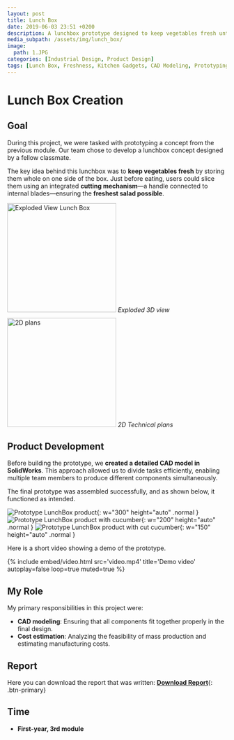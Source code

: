 ```yaml
---
layout: post
title: Lunch Box
date: 2019-06-03 23:51 +0200
description: A lunchbox prototype designed to keep vegetables fresh until consumption.
media_subpath: /assets/img/lunch_box/
image:
  path: 1.JPG
categories: [Industrial Design, Product Design]
tags: [Lunch Box, Freshness, Kitchen Gadgets, CAD Modeling, Prototyping, 3D Design, Cost Estimation]
---
```


# Lunch Box Creation

## Goal  
During this project, we were tasked with prototyping a concept from the previous module. Our team chose to develop a lunchbox concept designed by a fellow classmate.  

The key idea behind this lunchbox was to **keep vegetables fresh** by storing them whole on one side of the box. Just before eating, users could slice them using an integrated **cutting mechanism**—a handle connected to internal blades—ensuring the **freshest salad possible**.


<div style="display: flex; gap: 10px; flex-wrap: wrap;">
    <figure style="margin: 0;">
    <img src="2.PNG" alt="Exploded View Lunch Box" style="height: 250px; width:auto;">
    <em>Exploded 3D view</em>
  </figure>
  <figure style="margin: 0;">
    <img src="1.JPG" alt="2D plans" style="height: 250px; width:auto;">
    <em>2D Technical plans</em>
  </figure>
</div>


## Product Development  
Before building the prototype, we **created a detailed CAD model in SolidWorks**. This approach allowed us to divide tasks efficiently, enabling multiple team members to produce different components simultaneously.  

The final prototype was assembled successfully, and as shown below, it functioned as intended.  


![Prototype LunchBox product](3.jpeg){: w="300" height="auto" .normal }
![Prototype LunchBox product with cucumber](4.jpeg){: w="200" height="auto" .normal }
![Prototype LunchBox product with cut cucumber](5.jpeg){: w="150" height="auto" .normal }


Here is a short video showing a demo of the prototype.

{%
  include embed/video.html
  src='video.mp4'
  title='Demo video'
  autoplay=false
  loop=true
  muted=true
%}

## My Role  
My primary responsibilities in this project were:  
- **CAD modeling**: Ensuring that all components fit together properly in the final design.  
- **Cost estimation**: Analyzing the feasibility of mass production and estimating manufacturing costs.  

## Report
Here you can download the report that was written:
[**Download Report**](/assets/img/lunch_box/Report_Redacted.pdf){: .btn-primary}


## Time  
- **First-year, 3rd module**  
